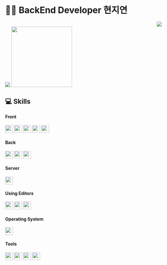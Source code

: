 # 🙋🏻 BackEnd Developer 현지연

<div align=right>
  <img src="https://hits.seeyoufarm.com/api/count/incr/badge.svg?url=https%3A%2F%2Fgithub.com%2Fhyundelay&count_bg=%233679FF&title_bg=%23000000&icon=github.svg&icon_color=%23FFFFFF&title=hits&edge_flat=false">
</div>
<div>
  <img src="https://github-readme-stats.vercel.app/api?username=hyunDelay&show_icons=true&theme=default)">
  <img src="https://github-readme-stats.vercel.app/api/top-langs/?username=hyunDelay&layout=compact" height="195px">
</div>

## 💻 Skills
#### Front
<div>
  <img src="https://img.shields.io/badge/HTML5-e34f26?style=flat&logo=html5&logoColor=white" height="25px" />
  <img src="https://img.shields.io/badge/CSS3-1572B6?style=flat&logo=css3&logoColor=white" height="25px" />
  <img src="https://img.shields.io/badge/JavaScript-F7DF1E?style=flat&logo=javascript&logoColor=white" height="25px" />
  <img src="https://img.shields.io/badge/React-61DAFB?style=flat&logo=react&logoColor=white" height="25px" />
  <img src="https://img.shields.io/badge/Bootstrap-05054B?style=flat&logo=bootstrap&logoColor=white" height="25px" />
</div>

#### Back
<div>
  <img src="https://img.shields.io/badge/JAVA-056db6?style=flat&logo=&logoColor=white" height="25px" />
  <img src="https://img.shields.io/badge/Spring-6DB33F?style=flat&logo=spring&logoColor=white" height="25px" />
  <img src="https://img.shields.io/badge/Oracle-F80000?style=flat&logo=oracle&logoColor=white" height="25px" />
</div>

#### Server
<div>
  <img src="https://img.shields.io/badge/Apache tomcat-F8DC75?style=flat&logo=apachetomcat&logoColor=white" height="25px" />
</div>

#### Using Editors
<div>
  <img src="https://img.shields.io/badge/Eclipse IDE-2C2255?style=flat&logo=eclipseide&logoColor=white" height="25px" />
  <img src="https://img.shields.io/badge/Intellij IDEA-000000?style=flat&logo=intellijidea&logoColor=white" height="25px" />
  <img src="https://img.shields.io/badge/Visual Studio Code-007ACC?style=flat&logo=visualstudiocode&logoColor=white" height="25px" />
</div>

#### Operating System
<div>
  <img src="https://img.shields.io/badge/Windows 11-0078D4?style=flat&logo=windows11&logoColor=white" height="25px" />
</div>

#### Tools
<div>
  <img src="https://img.shields.io/badge/Notion-000000?style=flat&logo=notion&logoColor=white" height="25px" />
  <img src="https://img.shields.io/badge/Postman-FF6C37?style=flat&logo=postman&logoColor=white" height="25px" />
  <img src="https://img.shields.io/badge/GitHub-181717?style=flat&logo=github&logoColor=white" height="25px" />
  <img src="https://img.shields.io/badge/SQL developer-181717?style=flat&logo=oracle&logoColor=white" height="25px" />
</div>
